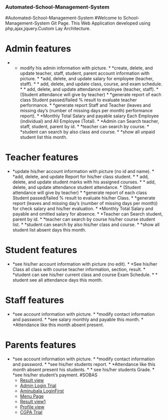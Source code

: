 ### Automated-School-Management-System
#Automated-School-Management-System 
#Welcome to School-Management-System Git Page. This Web Application developed using php,ajax,jquery.Custom Lay Architecture.  
# Admin features 
* * modify his admin  information with picture. * *create, delete, and update teacher, staff, student, parent account information with picture. * *add, delete, and update salary for employee (teacher, staff). * * add, delete, and update class, course, and exam schedule. * * add, delete, and update attendance employee (teacher, staff). * (Student attendance will give by teacher) * *generate report of each class Student passed/failed % result to evaluate teacher performance. * *generate report Staff and Teacher (leaves and missing day’s (number of missing days per month) performance report). * *Monthly Total Salary and payable salary Each Employee (individual) and All Employee (Total). * *Admin can Search teacher, staff, student, parent by id. * *teacher can search by course. * *student can search by also class and course. * *show all unpaid student list this month. 
# Teacher features 
* *update his/her account information with picture (no id and name). * *add, delete, and update Report for his/her class student. * * add, delete, and update student marks with his assigned courses. * * add, delete, and update attendance student attendance. *          (Student attendance will give by teacher) * *generate report of each class Student passed/failed % result to evaluate his/her Class. * *generate report (leaves and missing day’s (number of missing days per month)) for check salary and his/her evaluation. * *Monthly Total Salary and payable and omitted salary for absence. * *Teacher can Search student, parent by id. * *teacher can search by course his/her course student list. * *student can search by also his/her class and course. * *show all student list absent days this month.  
# Student features 
* *see his/her account information with picture (no edit). * *See his/her Class all class with course teacher information, section, result. * *student can see  his/her  current class and course Exam Schedule. * * student see all attendance  days this month.  
# Staff features 
* *see account information with picture. * *modify contact information and password. * *see salary monthly and payable this month. * *Attendance like this month absent present.  
# Parents features 
* *see account information with picture. * *modify contact information and password. * *see his/her students report. * *Attendance like this month absent present his students. * * see his/her students Grade. * *see his/her student’s payment.
  #SOBAS
  - [Result view](Student_Details/view.html)
  - [Admin Login Trial](Student_Details/adminLogin.html)
  - [Aminubala LoginFirst](Student_Details/Student_Details/aminLogin.html)
  - [Menu Page](Student_Details/MainMenu.html)
  - [Result view1](Student_Details/view1.html)
  - [Profile view](Student_Details/profile.html)
  - [CGPA Trial](Student_Details/CGPA.html)
